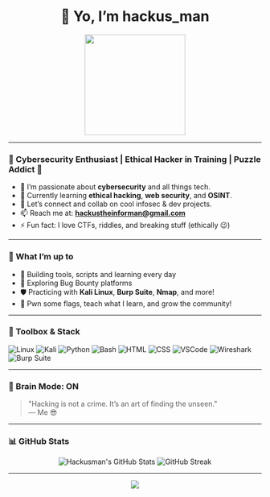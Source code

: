 <h1 align="center">👋 Yo, I’m hackus_man</h1>
<p align="center">
  <img src="https://media.giphy.com/media/ZVik7pBtu9dNS/giphy.gif" width="200"/>
</p>

---

### 🔐 Cybersecurity Enthusiast | Ethical Hacker in Training | Puzzle Addict 🧩

- 👀 I’m passionate about **cybersecurity** and all things tech.
- 🌱 Currently learning **ethical hacking**, **web security**, and **OSINT**.
- 💬 Let’s connect and collab on cool infosec & dev projects.
- 📫 Reach me at: **hackustheinforman@gmail.com**
- ⚡ Fun fact: I love CTFs, riddles, and breaking stuff (ethically 😉)

---

### 💼 What I’m up to

- 🚀 Building tools, scripts and learning every day
- 🔭 Exploring Bug Bounty platforms
- 🛡️ Practicing with **Kali Linux**, **Burp Suite**, **Nmap**, and more!
- 🎯 Pwn some flags, teach what I learn, and grow the community!

---

### 🧰 Toolbox & Stack

![Linux](https://img.shields.io/badge/Linux-%231572B6.svg?style=flat&logo=linux&logoColor=white)
![Kali](https://img.shields.io/badge/Kali_Linux-557C94?style=flat&logo=kalilinux&logoColor=white)
![Python](https://img.shields.io/badge/Python-3670A0?style=flat&logo=python&logoColor=ffdd54)
![Bash](https://img.shields.io/badge/Bash-121011?style=flat&logo=gnu-bash&logoColor=white)
![HTML](https://img.shields.io/badge/HTML5-E34F26?style=flat&logo=html5&logoColor=white)
![CSS](https://img.shields.io/badge/CSS3-1572B6?style=flat&logo=css3&logoColor=white)
![VSCode](https://img.shields.io/badge/VSCode-007ACC?style=flat&logo=visual-studio-code&logoColor=white)
![Wireshark](https://img.shields.io/badge/Wireshark-1679A7?style=flat&logo=wireshark&logoColor=white)
![Burp Suite](https://img.shields.io/badge/Burp_Suite-F16D00?style=flat&logo=burp-suite&logoColor=white)

---

### 🧠 Brain Mode: ON
> "Hacking is not a crime. It’s an art of finding the unseen."  
> — Me 😎

---

### 📊 GitHub Stats

<p align="center">
  <img src="https://github-readme-stats.vercel.app/api?username=hackusman&show_icons=true&theme=radical" alt="Hackusman's GitHub Stats" />
  <img src="https://github-readme-streak-stats.herokuapp.com/?user=hackusman&theme=radical" alt="GitHub Streak" />
</p>

---

<p align="center">
  <img src="https://capsule-render.vercel.app/api?type=waving&color=0:ff00cc,100:3333ff&height=120&section=footer"/>
</p>

